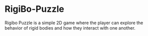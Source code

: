 RigiBo-Puzzle
=============

Rigibo Puzzle is a simple 2D game where the player can explore the behavior of rigid bodies and how they interact with one another.

